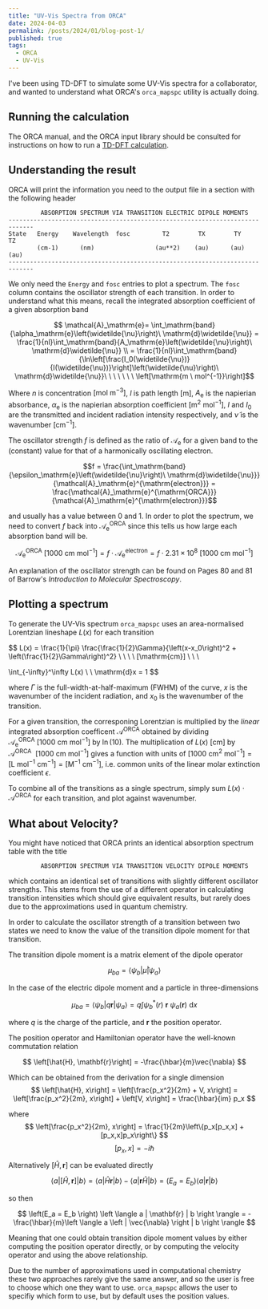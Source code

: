```yaml
---
title: "UV-Vis Spectra from ORCA"
date: 2024-04-03
permalink: /posts/2024/01/blog-post-1/
published: true
tags:
  - ORCA
  - UV-Vis
---
```


I've been using TD-DFT to simulate some UV-Vis spectra for a collaborator, and wanted to understand what ORCA's `orca_mapspc` utility is actually doing.

## Running the calculation

The ORCA manual, and the ORCA input library should be consulted for instructions on how to run a [TD-DFT calculation](https://sites.google.com/site/orcainputlibrary/excited-state-calculations/tddft).

## Understanding the result

ORCA will print the information you need to the output file in a section with the following header

```text
         ABSORPTION SPECTRUM VIA TRANSITION ELECTRIC DIPOLE MOMENTS
-----------------------------------------------------------------------------
State   Energy    Wavelength  fosc         T2        TX        TY        TZ
        (cm-1)      (nm)                 (au**2)    (au)      (au)      (au)
-----------------------------------------------------------------------------
```

We only need the `Energy` and `fosc` entries to plot a spectrum. The `fosc` column contains the oscillator strength of each transition. In order to understand what this means, recall the integrated absorption coefficient of a given absorption band

$$ \mathcal{A}_\mathrm{e}= \int_\mathrm{band}{\alpha_\mathrm{e}\left(\widetilde{\nu}\right)\ \mathrm{d}\widetilde{\nu}} = \frac{1}{nl}\int_\mathrm{band}{A_\mathrm{e}\left(\widetilde{\nu}\right)\ \mathrm{d}\widetilde{\nu}} \\ = \frac{1}{nl}\int_\mathrm{band}{\ln\left[\frac{I_0(\widetilde{\nu})}{I(\widetilde{\nu})}\right]\left(\widetilde{\nu}\right)\ \mathrm{d}\widetilde{\nu}}\ \ \ \ \ \ \ \left[\mathrm{m \ mol^{-1}}\right]$$

Where $n$ is concentration $[\mathrm{mol \ m^{-3}}]$, $l$ is path length $[\mathrm{m}]$, $A_\mathrm{e}$ is the napierian absorbance, $\alpha_\mathrm{e}$ is the napierian absorption coefficient $[\mathrm{m^2 \ mol^{-1}}]$, $I$ and $I_0$ are the transmitted and incident radiation intensity respectively, and $\widetilde{\nu}$ is the wavenumber $[\mathrm{cm}^{-1}]$.

The oscillator strength $f$ is defined as the ratio of $\mathcal{A}_\mathrm{e}$ for a given band to the (constant) value for that of a harmonically oscillating electron.

$$f = \frac{\int_\mathrm{band}{\epsilon_\mathrm{e}\left(\widetilde{\nu}\right)\ \mathrm{d}\widetilde{\nu}}}{\mathcal{A}_\mathrm{e}^{\mathrm{electron}}} = \frac{\mathcal{A}_\mathrm{e}^{\mathrm{ORCA}}}{\mathcal{A}_\mathrm{e}^{\mathrm{electron}}}$$

and usually has a value between 0 and 1. In order to plot the spectrum, we need to convert $f$ back into $\mathcal{A}_\mathrm{e}^\mathrm{ORCA}$ since this tells us how large each absorption band will be.

$$\mathcal{A}_\mathrm{e}^\mathrm{ORCA} \ [\mathrm{1000 \ cm \ mol^{-1}}] = f \cdot \mathcal{A}_\mathrm{e}^{\mathrm{electron}} =  f \cdot 2.31\times 10^8 \ [\mathrm{1000 \ cm \ mol^{-1}}]$$

An explanation of the oscillator strength can be found on Pages 80 and 81 of Barrow's *Introduction to Molecular Spectroscopy*.

## Plotting a spectrum

To generate the UV-Vis spectrum `orca_mapspc` uses an area-normalised Lorentzian lineshape $L(x)$ for each transition

$$
L(x) = \frac{1}{\pi} \frac{\frac{1}{2}\Gamma}{\left(x-x_0\right)^2 + \left(\frac{1}{2}\Gamma\right)^2} \ \ \ \ [\mathrm{cm}] \\
\ \\

\int_{-\infty}^\infty L(x) \ \ \mathrm{d}x = 1
$$

where $\Gamma$ is the full-width-at-half-maximum (FWHM) of the curve, $x$ is the wavenumber of the incident radiation, and $x_0$ is the wavenumber of the transition.

For a given transition, the corresponing Lorentzian is multiplied by the *linear* integrated absorption coefficent $\mathcal{A}^\mathrm{ORCA}$ obtained by dividing $\mathcal{A}_\mathrm{e}^\mathrm{ORCA} \ [\mathrm{1000 \ cm \ mol^{-1}}]$ by $\ln(10)$. The multiplication of $L(x) \ [\mathrm{cm}]$ by $\mathcal{A}^\mathrm{ORCA} \ \ [\mathrm{1000 \ cm \ mol^{-1}}]$ gives a function with units of $[\mathrm{1000 \ cm^{2} \ mol^{-1}}] = [\mathrm{L \ mol^{-1} \ cm^{-1}}] = [\mathrm{M^{-1} \ cm^{-1}}]$, i.e. common units of the linear molar extinction coefficient $\epsilon$.

To combine all of the transitions as a single spectrum, simply sum $L(x) \cdot \mathcal{A}^\mathrm{ORCA}$ for each transition, and plot against wavenumber.

What about Velocity?
--------------------

You might have noticed that ORCA prints an identical absorption spectrum table with the title

```text
         ABSORPTION SPECTRUM VIA TRANSITION VELOCITY DIPOLE MOMENTS
```

which contains an identical set of transitions with slightly different oscillator strengths. This stems from the use of a different operator in calculating transition intensities which should give equivalent results, but rarely does due to the approximations used in quantum chemistry.

In order to calculate the oscillator strength of a transition between two states we need to know the value of the transition dipole moment for that transition.

The transition dipole moment is a matrix element of the dipole operator

$$
\mu_{ba} = \langle \psi_b | \hat{\mu} | \psi_a \rangle
$$

In the case of the electric dipole moment and a particle in three-dimensions

$$
\mu_{ba} = \langle \psi_b | q\mathbf{r} | \psi_a \rangle = q\int \psi_b^*(r) \ \mathbf{r} \ \psi_a(\mathbf{r}) \ \mathrm{d}x
$$

where $q$ is the charge of the particle, and $\mathbf{r}$ the position operator.

The position operator and Hamiltonian operator have the well-known commutation relation

$$
\left[\hat{H}, \mathbf{r}\right] = -\frac{\hbar}{m}\vec{\nabla}
$$

Which can be obtained from the derivation for a single dimension
$$
\left[\hat{H}, x\right] = \left[\frac{p_x^2}{2m} + V, x\right] = \left[\frac{p_x^2}{2m}, x\right] + \left[V, x\right] = \frac{\hbar}{im} p_x
$$

where 
$$
\left[\frac{p_x^2}{2m}, x\right] = \frac{1}{2m}\left\{p_x[p_x,x] + [p_x,x]p_x\right\}
$$
$$
[p_x,x] = -i\hbar
$$

Alternatively $\left[\hat{H}, \mathbf{r}\right]$ can be evaluated directly

$$
\left \langle a \left | \left[\hat{H}, \mathbf{r}\right] \right | b \right \rangle = \left \langle a \left | \hat{H} \mathbf{r} \right | b \right \rangle - \left \langle a \left | \mathbf{r} \hat{H} \right | b \right \rangle = \left(E_a = E_b \right) \left \langle a \left | \mathbf{r} \right | b \right \rangle
$$

so then

$$
\left(E_a = E_b \right) \left \langle a | \mathbf{r} | b \right \rangle = -\frac{\hbar}{m}\left \langle a \left | \vec{\nabla} \right | b \right \rangle
$$

Meaning that one could obtain transition dipole moment values by either computing the position operator directly, or by computing the velocity operator and using the above relationship.

Due to the number of approximations used in computational chemistry these two approaches rarely give the same answer, and so the user is free to choose which one they want to use. `orca_mapspc` allows the user to specifiy which form to use, but by default uses the position values.